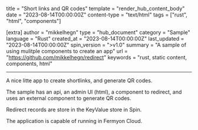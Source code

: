title = "Short links and QR codes"
template = "render_hub_content_body"
date = "2023-08-14T00:00:00Z"
content-type = "text/html"
tags = ["rust", "html", "components"]

[extra]
author = "mikkelhegn"
type = "hub_document"
category = "Sample"
language = "Rust"
created_at = "2023-08-14T00:00:00Z"
last_updated = "2023-08-14T00:00:00Z"
spin_version = ">v1.0"
summary =  "A sample of using mulitple components to create an app"
url = "https://github.com/mikkelhegn/redirect"
keywords = "rust, static content, components, html"

---

A nice litte app to create shortlinks, and generate QR codes.

The sample has an api, an admin UI (html), a component to redirect, and uses an external component to generate QR codes.

Redirect records are store in the KeyValue store in Spin.

The application is capable of running in Fermyon Cloud.
